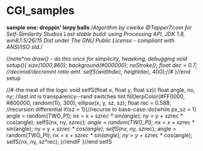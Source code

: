 # CGI_samples
<b> sample one: droppin' lerpy balls</b>
/*Algorithm by cwelke @Tapper7.com for Self-Similarity Studios
Last stable build: using Processing API, JDK 1.8, win8.1 5/26/15
Dist under The GNU Public License - compliant with ANSI/ISO std.*/

//note***no draw() - do this once for simplicity, twaeking, debugging
void setup(){
   size(1000,860);
   background(#000000);
   noStroke();
   float dec = 0.7; //decimal/decremnt ratio amt.
   selfS(width*dec, height*dec, 400);//#
}//end setup

//#-the meat of the logic
void selfS(float x, float y, float sz){
   float angle, nx, ny;
   //last int is transparency--rand switches tint
   fill(lerpColor(#FF0000, #800000, random(1)), 300);
   ellipse(x, y, sz, sz);
   float rec = 0.588; //recursion differential
   if(sz > 1){//recurse to base-case::do(while px_sz > 1)
      angle = random(TWO_PI);
      nx = x + sz*rec * sin(angle);
      ny = y + sz*rec * cos(angle);
      selfS(nx, ny, sz*rec);
      angle = random(TWO_PI);
      nx = x + sz*rec * sin(angle);
      ny = y + sz*rec * cos(angle);
      selfS(nx, ny, sz*rec);
      angle = random(TWO_PI);
      nx = x + sz*rec * sin(angle);
      ny = y + sz*rec * cos(angle);
      selfS(nx, ny, sz*rec);
   }//endIF
}//end selfS
